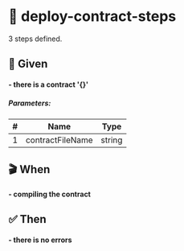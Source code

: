 # 📗 deploy-contract-steps


3 steps defined.

## 📍 Given

#### - there is a contract '{}'

##### Parameters:

|  #  | Name | Type |
| --- | ---- | ---- |
| 1 | contractFileName | string |

## 🎬 When

#### - compiling the contract

## ✅ Then

#### - there is no errors
